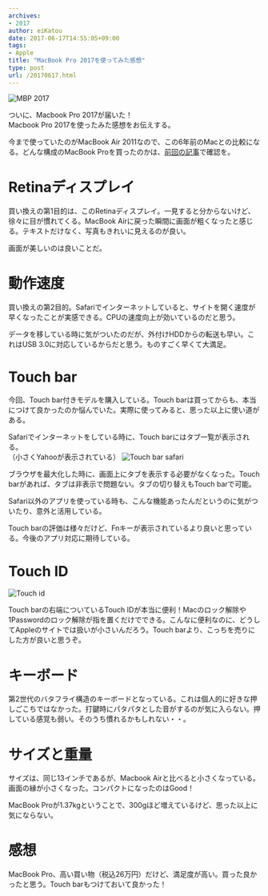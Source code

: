 ```yaml
---
archives:
- 2017
author: eiKatou
date: 2017-06-17T14:55:05+09:00
tags:
- Apple
title: "MacBook Pro 2017を使ってみた感想"
type: post
url: /20170617.html
---
```

![MBP 2017](/uploads/2017/06/mbp13_silver.jpeg)

ついに、Macbook Pro 2017が届いた！  
Macbook Pro 2017を使ったみた感想をお伝えする。

<!--more-->
今まで使っていたのがMacBook Air 2011なので、この6年前のMacとの比較になる。どんな構成のMacBook Proを買ったのかは、[前回の記事](/20170607b.html)で確認を。

# Retinaディスプレイ
買い換えの第1目的は、このRetinaディスプレイ。一見すると分からないけど、徐々に目が慣れてくる。MacBook Airに戻った瞬間に画面が粗くなったと感じる。テキストだけなく、写真もきれいに見えるのが良い。

画面が美しいのは良いことだ。

# 動作速度
買い換えの第2目的。Safariでインターネットしていると、サイトを開く速度が早くなったことが実感できる。CPUの速度向上が効いているのだと思う。

データを移している時に気がついたのだが、外付けHDDからの転送も早い。これはUSB 3.0に対応しているからだと思う。ものすごく早くて大満足。

# Touch bar
今回、Touch bar付きモデルを購入している。Touch barは買ってからも、本当につけて良かったのか悩んでいた。実際に使ってみると、思った以上に使い道がある。

Safariでインターネットをしている時に、Touch barにはタブ一覧が表示される。  
（小さくYahooが表示されている）
![Touch bar safari](/uploads/2017/06/mbp_touchbar_safari.jpg)

ブラウザを最大化した時に、画面上にタブを表示する必要がなくなった。Touch barがあれば、タブは非表示で問題ない。タブの切り替えもTouch barで可能。

Safari以外のアプリを使っている時も、こんな機能あったんだというのに気がついたり、意外と活用している。

Touch barの評価は様々だけど、Fnキーが表示されているより良いと思っている。今後のアプリ対応に期待している。

# Touch ID
![Touch id](/uploads/2017/06/mbp_touchid.jpg)

Touch barの右端についているTouch IDが本当に便利！Macのロック解除や1Passwordのロック解除が指を置くだけでできる。こんなに便利なのに、どうしてAppleのサイトでは扱いが小さいんだろう。Touch barより、こっちを売りにした方が良いと思うぞ。

# キーボード
第2世代のバタフライ構造のキーボードとなっている。これは個人的に好きな押しごこちではなかった。打鍵時にパタパタとした音がするのが気に入らない。押している感覚も弱い。そのうち慣れるかもしれない・・。

# サイズと重量
サイズは、同じ13インチであるが、Macbook Airと比べると小さくなっている。画面の縁が小さくなった。コンパクトになったのはGood！

MacBook Proが1.37kgということで、300gほど増えているけど、思った以上に気にならない。

# 感想
MacBook Pro、高い買い物（税込26万円）だけど、満足度が高い。買った良かったと思う。Touch barもつけておいて良かった！

